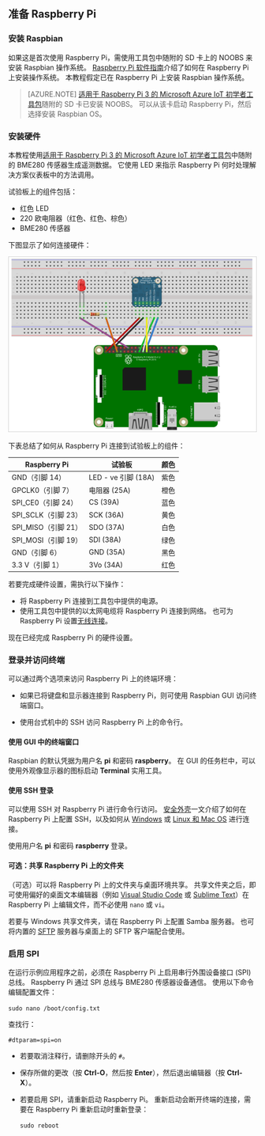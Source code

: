 ## <a name="prepare-your-raspberry-pi"></a>准备 Raspberry Pi

### <a name="install-raspbian"></a>安装 Raspbian

如果这是首次使用 Raspberry Pi，需使用工具包中随附的 SD 卡上的 NOOBS 来安装 Raspbian 操作系统。 [Raspberry Pi 软件指南][lnk-install-raspbian]介绍了如何在 Raspberry Pi 上安装操作系统。 本教程假定已在 Raspberry Pi 上安装 Raspbian 操作系统。

> [AZURE.NOTE]
> [适用于 Raspberry Pi 3 的 Microsoft Azure IoT 初学者工具包][lnk-starter-kits]随附的 SD 卡已安装 NOOBS。 可以从该卡启动 Raspberry Pi，然后选择安装 Raspbian OS。

### <a name="set-up-the-hardware"></a>安装硬件

本教程使用[适用于 Raspberry Pi 3 的 Microsoft Azure IoT 初学者工具包][lnk-starter-kits]中随附的 BME280 传感器生成遥测数据。 它使用 LED 来指示 Raspberry Pi 何时处理解决方案仪表板中的方法调用。

试验板上的组件包括：

- 红色 LED
- 220 欧电阻器（红色、红色、棕色）
- BME280 传感器

下图显示了如何连接硬件：

![Raspberry Pi 的硬件安装][img-connection-diagram]

下表总结了如何从 Raspberry Pi 连接到试验板上的组件：

| Raspberry Pi            | 试验板             |颜色         |
| ----------------------- | ---------------------- | ------------- |
| GND（引脚 14）            | LED - ve 引脚 (18A)      | 紫色          |
| GPCLK0（引脚 7）          | 电阻器 (25A)         | 橙色          |
| SPI_CE0（引脚 24）        | CS (39A)               | 蓝色          |
| SPI_SCLK（引脚 23）       | SCK (36A)              | 黄色        |
| SPI_MISO（引脚 21）       | SDO (37A)              | 白色         |
| SPI_MOSI（引脚 19）       | SDI (38A)              | 绿色         |
| GND（引脚 6）             | GND (35A)              | 黑色         |
| 3.3 V（引脚 1）           | 3Vo (34A)              | 红色           |

若要完成硬件设置，需执行以下操作：

- 将 Raspberry Pi 连接到工具包中提供的电源。
- 使用工具包中提供的以太网电缆将 Raspberry Pi 连接到网络。 也可为 Raspberry Pi 设置[无线连接][lnk-pi-wireless]。

现在已经完成 Raspberry Pi 的硬件设置。

### <a name="sign-in-and-access-the-terminal"></a>登录并访问终端

可以通过两个选项来访问 Raspberry Pi 上的终端环境：

- 如果已将键盘和显示器连接到 Raspberry Pi，则可使用 Raspbian GUI 访问终端窗口。

- 使用台式机中的 SSH 访问 Raspberry Pi 上的命令行。

#### <a name="use-a-terminal-window-in-the-gui"></a>使用 GUI 中的终端窗口

Raspbian 的默认凭据为用户名 **pi** 和密码 **raspberry**。 在 GUI 的任务栏中，可以使用外观像显示器的图标启动 **Terminal** 实用工具。

#### <a name="sign-in-with-ssh"></a>使用 SSH 登录

可以使用 SSH 对 Raspberry Pi 进行命令行访问。 [安全外壳][lnk-pi-ssh]一文介绍了如何在 Raspberry Pi 上配置 SSH，以及如何从 [Windows][lnk-ssh-windows] 或 [Linux 和 Mac OS][lnk-ssh-linux] 进行连接。

使用用户名 **pi** 和密码 **raspberry** 登录。

#### <a name="optional-share-a-folder-on-your-raspberry-pi"></a>可选：共享 Raspberry Pi 上的文件夹

（可选）可以将 Raspberry Pi 上的文件夹与桌面环境共享。 共享文件夹之后，即可使用偏好的桌面文本编辑器（例如 [Visual Studio Code](https://code.visualstudio.com/) 或 [Sublime Text](http://www.sublimetext.com/)）在 Raspberry Pi 上编辑文件，而不必使用 `nano` 或 `vi`。

若要与 Windows 共享文件夹，请在 Raspberry Pi 上配置 Samba 服务器。 也可将内置的 [SFTP](https://www.raspberrypi.org/documentation/remote-access/) 服务器与桌面上的 SFTP 客户端配合使用。

### <a name="enable-spi"></a>启用 SPI

在运行示例应用程序之前，必须在 Raspberry Pi 上启用串行外围设备接口 (SPI) 总线。 Raspberry Pi 通过 SPI 总线与 BME280 传感器设备通信。 使用以下命令编辑配置文件：

`sudo nano /boot/config.txt`

查找行：

    #dtparam=spi=on

- 若要取消注释行，请删除开头的 `#`。
- 保存所做的更改（按 **Ctrl-O**，然后按 **Enter**），然后退出编辑器（按 **Ctrl-X**）。
- 若要启用 SPI，请重新启动 Raspberry Pi。 重新启动会断开终端的连接，需要在 Raspberry Pi 重新启动时重新登录：

  `sudo reboot`


[img-connection-diagram]: ./media/iot-suite-raspberry-pi-kit-prepare-pi/rpi2_remote_monitoring.png

[lnk-install-raspbian]: https://www.raspberrypi.org/learning/software-guide/quickstart/
[lnk-pi-wireless]: https://www.raspberrypi.org/documentation/configuration/wireless/README.md
[lnk-pi-ssh]: https://www.raspberrypi.org/documentation/remote-access/ssh/README.md
[lnk-ssh-windows]: https://www.raspberrypi.org/documentation/remote-access/ssh/windows.md
[lnk-ssh-linux]: https://www.raspberrypi.org/documentation/remote-access/ssh/unix.md
[lnk-starter-kits]: /develop/iot/iot-starter-kits/